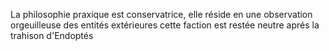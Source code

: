 
La philosophie praxique est conservatrice, elle réside en une observation orgeuilleuse des entités extérieures 
cette faction est restée neutre aprés la trahison d'Endoptés